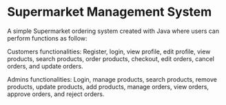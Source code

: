 # Supermarket Management System

A simple Supermarket ordering system created with Java where users can perform functions as follow:

Customers functionalities: Register, login, view profile, edit profile, view products, search products, order products, checkout, edit orders, cancel orders, and update orders.

Admins functionalities:  Login, manage products, search products, remove products, update products, add products, manage orders, view orders, approve orders, and reject orders.
